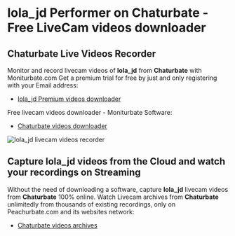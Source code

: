# lola_jd Performer on Chaturbate - Free LiveCam videos downloader

## Chaturbate Live Videos Recorder

Monitor and record livecam videos of **lola_jd** from **Chaturbate** with Moniturbate.com
Get a premium trial for free by just and only registering with your Email address:
* [lola_jd Premium videos downloader](https://moniturbate.com/request-demo-licence-key.html)

Free livecam videos downloader - Moniturbate Software:
* [Chaturbate videos downloader](https://moniturbate.com/moniturbate-download-software.html)

![lola_jd livecam videos recorder](https://peachurnet.com/templates/moniturbate-software.png)


## Capture lola_jd videos from the Cloud and watch your recordings on Streaming

Without the need of downloading a software, capture **lola_jd** livecam videos from **Chaturbate** 100% online.
Watch Livecam archives from **Chaturbate** unlimitedly from thousands of existing recordings, only on Peachurbate.com and its websites network:
* [Chaturbate videos archives](https://peachurnet.com/)